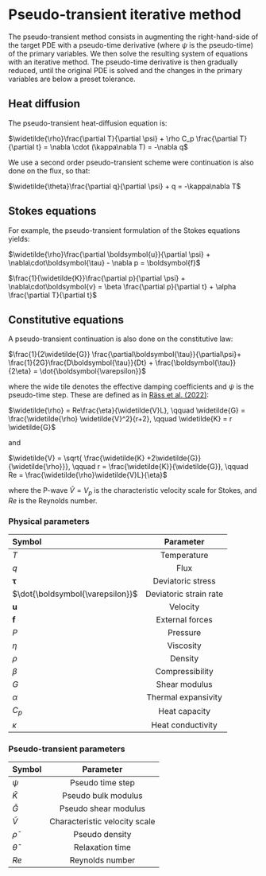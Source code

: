 # Pseudo-transient iterative method
The pseudo-transient method consists in augmenting the right-hand-side of the target PDE with a pseudo-time derivative (where $\psi$ is the pseudo-time) of the primary variables. We then solve the resulting system of equations with an iterative method. The pseudo-time derivative is then gradually reduced, until the original PDE is solved and the changes in the primary variables are below a preset tolerance.

## Heat diffusion
The pseudo-transient heat-diffusion equation is:

$\widetilde{\rho}\frac{\partial T}{\partial \psi} + \rho C_p \frac{\partial T}{\partial t} = \nabla \cdot (\kappa\nabla T) = -\nabla q$

We use a second order pseudo-transient scheme were continuation is also done on the flux, so that:

$\widetilde{\theta}\frac{\partial q}{\partial \psi} + q  = -\kappa\nabla T$

## Stokes equations

 For example, the pseudo-transient formulation of the Stokes equations yields:

$\widetilde{\rho}\frac{\partial \boldsymbol{u}}{\partial \psi} + \nabla\cdot\boldsymbol{\tau} - \nabla p = \boldsymbol{f}$

$\frac{1}{\widetilde{K}}\frac{\partial p}{\partial \psi} + \nabla\cdot\boldsymbol{v} = \beta \frac{\partial p}{\partial t} + \alpha \frac{\partial T}{\partial t}$


## Constitutive equations
A pseudo-transient continuation is also done on the constitutive law:

$\frac{1}{2\widetilde{G}} \frac{\partial\boldsymbol{\tau}}{\partial\psi}+ \frac{1}{2G}\frac{D\boldsymbol{\tau}}{Dt} + \frac{\boldsymbol{\tau}}{2\eta} = \dot{\boldsymbol{\varepsilon}}$

where the wide tile denotes the effective damping coefficients and $\psi$ is the pseudo-time step. These are defined as in [Räss et al. (2022)](https://gmd.copernicus.org/articles/15/5757/2022/):

$\widetilde{\rho} = Re\frac{\eta}{\widetilde{V}L}, \qquad \widetilde{G} = \frac{\widetilde{\rho} \widetilde{V}^2}{r+2}, \qquad \widetilde{K} = r \widetilde{G}$

and

$\widetilde{V} = \sqrt{ \frac{\widetilde{K} +2\widetilde{G}}{\widetilde{\rho}}}, \qquad r = \frac{\widetilde{K}}{\widetilde{G}}, \qquad Re = \frac{\widetilde{\rho}\widetilde{V}L}{\eta}$

where the P-wave $\widetilde{V}=V_p$ is the characteristic velocity scale for Stokes, and $Re$ is the Reynolds number.

### Physical parameters

| Symbol                           | Parameter              |
| :------------------------------- | :--------------------: |
| $T$                              | Temperature            |
| $q$                              | Flux                   |
| $\boldsymbol{\tau}$              | Deviatoric stress      |
| $\dot{\boldsymbol{\varepsilon}}$ | Deviatoric strain rate |
| $\boldsymbol{u}$                 | Velocity               |
| $\boldsymbol{f}$                 | External forces        |
| $P$                              | Pressure               |
| $\eta$                           | Viscosity              |
| $\rho$                           | Density                |
| $\beta$                          | Compressibility        |
| $G$                              | Shear modulus          |
| $\alpha$                         | Thermal expansivity    |
| $C_p$                            | Heat capacity          |
| $\kappa$                         | Heat conductivity      |

### Pseudo-transient parameters

| Symbol               | Parameter                     |
| :------------------- | :---------------------------: |
| $\psi$                | Pseudo time step              |
| $\widetilde{K}$      | Pseudo bulk modulus           |
| $\widetilde{G}$      | Pseudo shear modulus          |
| $\widetilde{V}$      | Characteristic velocity scale |
| $\widetilde{\rho}$   | Pseudo density                |
| $\widetilde{\theta}$ | Relaxation time               |
| $Re$                 | Reynolds number               |
